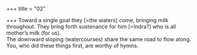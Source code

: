 +++
title = "02"

+++
Toward a single goal they [=the waters] come, bringing milk throughout.  They bring forth sustenance for him [=Indra?] who is all mother’s milk  (for us).  
The downward sloping (watercourses) share the same road to flow along.  You, who did these things first, are worthy of hymns.  